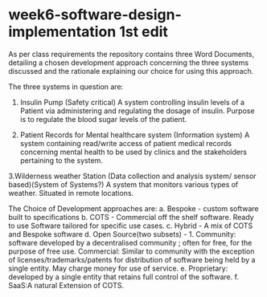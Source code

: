 # week6-software-design-implementation 1st edit

As per class requirements the repository contains three Word Documents, detailing a chosen development approach
concerning the three systems discussed and the rationale explaining our choice for using this approach.

The three systems in question are:

1. Insulin Pump (Safety critical)
  A system controlling insulin levels of a Patient via administering and regulating the dosage of insulin. Purpose is to regulate the blood sugar levels of the patient.

2. Patient Records for Mental healthcare system (Information system)
  A system containing read/write access of patient medical records concerning mental health to be used by clinics and the stakeholders pertaining to the system.

3.Wilderness weather Station (Data collection and analysis system/ sensor based)(System of Systems?)
  A system that monitors various types of weather. Situated in remote locations.


The Choice of Development approaches are:
a. Bespoke - custom software built to specifications
b. COTS - Commercial off the shelf software. Ready to use Software tailored for specific use cases.
c. Hybrid - A mix of COTS and Bespoke software
d. Open Source(two subsets) - 1. Community: software developed by a decentralised community ; often for free, for the purpose of free use. Commercial: Similar to community with the exception of licenses/trademarks/patents for distribution of software being held by a single entity. May charge money for use of service.
e. Proprietary: developed by a single entity that retains full control of the software.
f. SaaS:A natural Extension of COTS.

